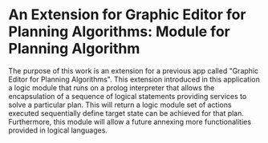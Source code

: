 An Extension for Graphic Editor for Planning Algorithms: Module for Planning Algorithm
==============
The purpose of this work is an extension for a previous app called "Graphic Editor for Planning Algorithms". This extension introduced in this application a logic module that runs on a prolog interpreter that allows the encapsulation of a sequence of logical statements providing services to solve a particular plan. This will return a logic module set of actions executed sequentially define target state can be achieved for that plan. Furthermore, this module will allow a future annexing more functionalities provided in logical languages​​.
